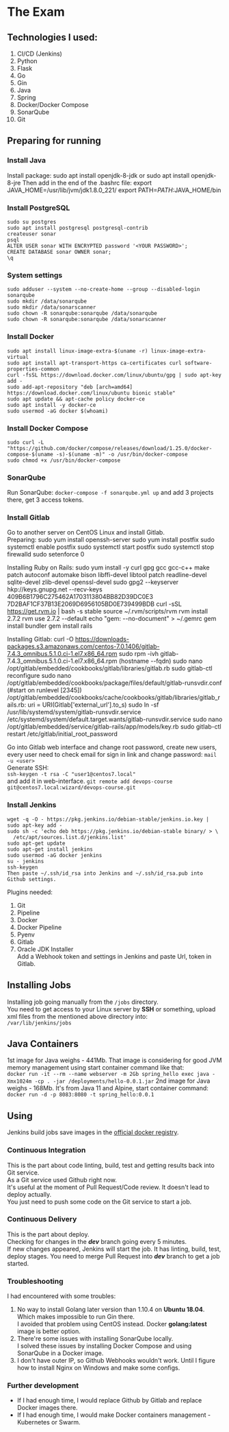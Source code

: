 # The Exam

## Technologies I used:
1. CI/CD (Jenkins)
2. Python
3. Flask
4. Go
5. Gin
6. Java
7. Spring
8. Docker/Docker Compose
9. SonarQube
10. Git

## Preparing for running

### Install Java
Install package:
    sudo apt install openjdk-8-jdk
    or
    sudo apt install openjdk-8-jre
Then add in the end of the .bashrc file:
    export JAVA_HOME=/usr/lib/jvm/jdk1.8.0_221/
    export PATH=$PATH:$JAVA_HOME/bin

### Install PostgreSQL
    sudo su postgres
    sudo apt install postgresql postgresql-contrib
    createuser sonar
    psql
    ALTER USER sonar WITH ENCRYPTED password '<YOUR PASSWORD>';
    CREATE DATABASE sonar OWNER sonar;
    \q

### System settings
    sudo adduser --system --no-create-home --group --disabled-login sonarqube
    sudo mkdir /data/sonarqube
    sudo mkdir /data/sonarscanner
	sudo chown -R sonarqube:sonarqube /data/sonarqube
	sudo chown -R sonarqube:sonarqube /data/sonarscanner

### Install Docker
    sudo apt install linux-image-extra-$(uname -r) linux-image-extra-virtual
    sudo apt install apt-transport-https ca-certificates curl software-properties-common
    curl -fsSL https://download.docker.com/linux/ubuntu/gpg | sudo apt-key add -
    sudo add-apt-repository "deb [arch=amd64] https://download.docker.com/linux/ubuntu bionic stable"
    sudo apt update && apt-cache policy docker-ce
    sudo apt install -y docker-ce
    sudo usermod -aG docker $(whoami)

### Install Docker Compose
    sudo curl -L "https://github.com/docker/compose/releases/download/1.25.0/docker-compose-$(uname -s)-$(uname -m)" -o /usr/bin/docker-compose
    sudo chmod +x /usr/bin/docker-compose
	
### SonarQube
Run SonarQube:
`docker-compose -f sonarqube.yml up`
and add 3 projects there, get 3 access tokens.

### Install Gitlab
Go to another server on CentOS Linux and install Gitlab.  
Preparing:
    sudo yum install openssh-server
    sudo yum install postfix
    sudo systemctl enable postfix
    sudo systemctl start postfix
    sudo systemctl stop firewalld
    sudo setenforce 0  

Installing Ruby on Rails:
    sudo yum install -y curl gpg gcc gcc-c++ make patch autoconf automake bison libffi-devel libtool patch readline-devel sqlite-devel zlib-devel openssl-devel
    sudo gpg2 --keyserver hkp://keys.gnupg.net --recv-keys 409B6B1796C275462A1703113804BB82D39DC0E3 7D2BAF1CF37B13E2069D6956105BD0E739499BDB
    curl -sSL https://get.rvm.io | bash -s stable
    source ~/.rvm/scripts/rvm
    rvm install 2.7.2
    rvm use 2.7.2 --default
    echo "gem: --no-document" > ~/.gemrc
    gem install bundler
    gem install rails

Installing Gitlab:
	curl -O https://downloads-packages.s3.amazonaws.com/centos-7.0.1406/gitlab-7.4.3_omnibus.5.1.0.ci-1.el7.x86_64.rpm
    sudo rpm -ivh gitlab-7.4.3_omnibus.5.1.0.ci-1.el7.x86_64.rpm
    (hostname --fqdn)
    sudo nano /opt/gitlab/embedded/cookbooks/gitlab/libraries/gitlab.rb
    sudo gitlab-ctl reconfigure
	sudo nano /opt/gitlab/embedded/cookbooks/package/files/default/gitlab-runsvdir.conf
	(#start on runlevel [2345])
	/opt/gitlab/embedded/cookbooks/cache/cookbooks/gitlab/libraries/gitlab_rails.rb:
	uri = URI(Gitlab['external_url'].to_s)
	sudo ln -sf /usr/lib/systemd/system/gitlab-runsvdir.service /etc/systemd/system/default.target.wants/gitlab-runsvdir.service
	sudo nano /opt/gitlab/embedded/service/gitlab-rails/app/models/key.rb
	sudo gitlab-ctl restart
	/etc/gitlab/initial_root_password
	
Go into Gitlab web interface and change root password, create new users, every user need to check email for sign in link and change password:
`mail -u <user>`  
Generate SSH:  
`ssh-keygen -t rsa -C "user1@centos7.local"`  
and add it in web-interface.
`git remote add devops-course git@centos7.local:wizard/devops-course.git`

### Install Jenkins
    wget -q -O - https://pkg.jenkins.io/debian-stable/jenkins.io.key | sudo apt-key add -
    sudo sh -c 'echo deb https://pkg.jenkins.io/debian-stable binary/ > \
      /etc/apt/sources.list.d/jenkins.list'
    sudo apt-get update
    sudo apt-get install jenkins
	sudo usermod -aG docker jenkins
    su - jenkins
    ssh-keygen
	Then paste ~/.ssh/id_rsa into Jenkins and ~/.ssh/id_rsa.pub into Github settings.
Plugins needed:
1. Git  
2. Pipeline  
3. Docker  
4. Docker Pipeline
5. Pyenv  
6. Gitlab  
7. Oracle JDK Installer  
Add a Webhook token and settings in Jenkins and paste Url, token in Gitlab.

## Installing Jobs
Installing job going manually from the `/jobs` directory.  
You need to get access to your Linux server by **SSH** or something, upload xml files from the mentioned above directory into:  
`/var/lib/jenkins/jobs`

## Java Containers
1st image for Java weighs - 441Mb. That image is considering for good JVM memory management using start container command like that:  
`docker run -it --rm --name webserver -m 2Gb spring_hello exec java -Xmx1024m -cp . -jar /deployments/hello-0.0.1.jar`
2nd image for Java weighs - 168Mb. It's from Java 11 and Alpine, start container command:  
`docker run -d -p 8083:8080 -t spring_hello:0.0.1`

## Using
Jenkins build jobs save images in the [official docker registry](http://hub.docker.com).

### Continuous Integration
This is the part about code linting, build, test and getting results back into Git service.  
As a Git service used Github right now.  
It's useful at the moment of Pull Request/Code review. It doesn't lead to deploy actually.  
You just need to push some code on the Git service to start a job.

### Continuous Delivery
This is the part about deploy.  
Checking for changes in the ***dev*** branch going every 5 minutes.  
If new changes appeared, Jenkins will start the job. It has linting, build, test, deploy stages.
You need to merge Pull Request into ***dev*** branch to get a job started.

### Troubleshooting
I had encountered with some troubles:  
1. No way to install Golang later version than 1.10.4 on **Ubuntu 18.04**. Which makes impossible to run Gin there.  
I avoided that problem using CentOS instead. Docker **golang:latest** image is better option.  
2. There're some issues with installing SonarQube locally.  
I solved these issues by installing Docker Compose and using SonarQube in a Docker image.  
3. I don't have outer IP, so Github Webhooks wouldn't work. Until I figure how to install Nginx on Windows and make some configs.

### Further development
* If I had enough time, I would replace Github by Gitlab and replace Docker images there.  
* If I had enough time, I would make Docker containers management - Kubernetes or Swarm.
